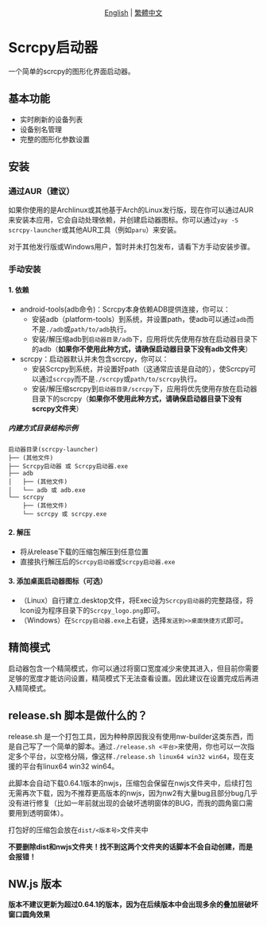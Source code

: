 <center> <a href="./README.md">English</a> | <a href="./README-zh_TW.md">繁體中文</a> </center>

# Scrcpy启动器
一个简单的scrcpy的图形化界面启动器。

## 基本功能
- 实时刷新的设备列表
- 设备别名管理
- 完整的图形化参数设置

## 安装
### 通过AUR（建议）
如果你使用的是Archlinux或其他基于Arch的Linux发行版，现在你可以通过AUR来安装本应用，它会自动处理依赖，并创建启动器图标。你可以通过`yay -S scrcpy-launcher`或其他AUR工具（例如`paru`）来安装。

对于其他发行版或Windows用户，暂时并未打包发布，请看下方手动安装步骤。

### 手动安装

#### 1. 依赖
- android-tools(adb命令)：Scrcpy本身依赖ADB提供连接，你可以：
    - 安装adb（platform-tools）到系统，并设置path，使adb可以通过`adb`而不是`./adb`或`path/to/adb`执行。 
    - 安装/解压缩adb到`启动器目录/adb`下，应用将优先使用存放在启动器目录下的adb（**如果你不使用此种方式，请确保启动器目录下没有adb文件夹**）
- scrcpy：启动器默认并未包含scrcpy，你可以：
    - 安装Scrcpy到系统，并设置好path（这通常应该是自动的），使Scrcpy可以通过`scrcpy`而不是`./scrcpy`或`path/to/scrcpy`执行。 
    - 安装/解压缩scrcpy到`启动器目录/scrcpy`下，应用将优先使用存放在启动器目录下的scrcpy（**如果你不使用此种方式，请确保启动器目录下没有scrcpy文件夹**）
##### 内建方式目录结构示例
```
启动器目录(scrcpy-launcher)
├── (其他文件)
├── Scrcpy启动器 或 Scrcpy启动器.exe
├── adb
│   ├── (其他文件)
│   └── adb 或 adb.exe
└── scrcpy
    ├── (其他文件)
    └── scrcpy 或 scrcpy.exe
```
#### 2. 解压
- 将从release下载的压缩包解压到任意位置
- 直接执行解压后的`Scrcpy启动器`或`Scrcpy启动器.exe`
#### 3. 添加桌面启动器图标（可选）
- （Linux）自行建立.desktop文件，将Exec设为`Scrcpy启动器`的完整路径，将Icon设为程序目录下的`Scrcpy_logo.png`即可。 
- （Windows）在`Scrcpy启动器.exe`上右键，选择`发送到>>桌面快捷方式`即可。

## 精简模式
启动器包含一个精简模式，你可以通过将窗口宽度减少来使其进入，但目前你需要足够的宽度才能访问设置，精简模式下无法查看设置。因此建议在设置完成后再进入精简模式。

## release.sh 脚本是做什么的？
release.sh 是一个打包工具，因为种种原因我没有使用nw-builder这类东西，而是自己写了一个简单的脚本。通过`./release.sh <平台>`来使用，你也可以一次指定多个平台，以空格分隔，像这样`./release.sh linux64 win32 win64`，现在支援的平台有linux64 win32 win64。

此脚本会自动下载0.64.1版本的nwjs，压缩包会保留在nwjs文件夹中，后续打包无需再次下载，因为不推荐更高版本的nwjs，因为nw2有大量bug且部分bug几乎没有进行修复（比如一年前就出现的会破坏透明窗体的BUG，而我的圆角窗口需要用到透明窗体）。

打包好的压缩包会放在`dist/<版本号>`文件夹中

**不要删除dist和nwjs文件夹！找不到这两个文件夹的话脚本不会自动创建，而是会报错！**

## NW.js 版本
**版本不建议更新为超过0.64.1的版本，因为在后续版本中会出现多余的叠加层破坏窗口圆角效果**